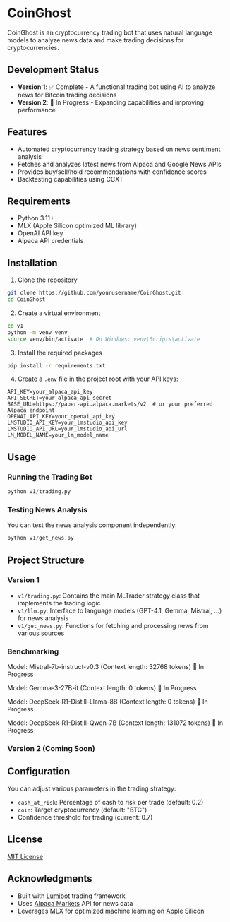 # CoinGhost

CoinGhost is an cryptocurrency trading bot that uses natural language models to analyze news data and make trading decisions for cryptocurrencies.

## Development Status

- **Version 1**: ✅ Complete - A functional trading bot using AI to analyze news for Bitcoin trading decisions
- **Version 2**: 🚧 In Progress - Expanding capabilities and improving performance

## Features

- Automated cryptocurrency trading strategy based on news sentiment analysis
- Fetches and analyzes latest news from Alpaca and Google News APIs
- Provides buy/sell/hold recommendations with confidence scores
- Backtesting capabilities using CCXT

## Requirements

- Python 3.11+
- MLX (Apple Silicon optimized ML library)
- OpenAI API key
- Alpaca API credentials

## Installation

1. Clone the repository

```bash
git clone https://github.com/yourusername/CoinGhost.git
cd CoinGhost
```

2. Create a virtual environment

```bash
cd v1
python -m venv venv
source venv/bin/activate  # On Windows: venv\Scripts\activate
```

3. Install the required packages

```bash
pip install -r requirements.txt
```

4. Create a `.env` file in the project root with your API keys:

```
API_KEY=your_alpaca_api_key
API_SECRET=your_alpaca_api_secret
BASE_URL=https://paper-api.alpaca.markets/v2  # or your preferred Alpaca endpoint
OPENAI_API_KEY=your_openai_api_key
LMSTUDIO_API_KEY=your_lmstudio_api_key
LMSTUDIO_API_URL=your_lmstudio_api_url
LM_MODEL_NAME=your_lm_model_name
```

## Usage

### Running the Trading Bot

```python
python v1/trading.py
```

### Testing News Analysis

You can test the news analysis component independently:

```python
python v1/get_news.py
```

## Project Structure

### Version 1

- `v1/trading.py`: Contains the main MLTrader strategy class that implements the trading logic
- `v1/llm.py`: Interface to language models (GPT-4.1, Gemma, Mistral, ...) for news analysis
- `v1/get_news.py`: Functions for fetching and processing news from various sources

### Benchmarking

Model: Mistral-7b-instruct-v0.3 (Context length: 32768 tokens)
🚧 In Progress

Model: Gemma-3-27B-it (Context length: 0 tokens)
🚧 In Progress

Model: DeepSeek-R1-Distill-Llama-8B (Context length: 0 tokens)
🚧 In Progress

Model: DeepSeek-R1-Distill-Qwen-7B (Context length: 131072 tokens)
🚧 In Progress

### Version 2 (Coming Soon)

## Configuration

You can adjust various parameters in the trading strategy:

- `cash_at_risk`: Percentage of cash to risk per trade (default: 0.2)
- `coin`: Target cryptocurrency (default: "BTC")
- Confidence threshold for trading (current: 0.7)

## License

[MIT License](LICENSE)

## Acknowledgments

- Built with [Lumibot](https://github.com/Lumiwealth/lumibot) trading framework
- Uses [Alpaca Markets](https://alpaca.markets/) API for news data
- Leverages [MLX](https://github.com/ml-explore/mlx) for optimized machine learning on Apple Silicon
